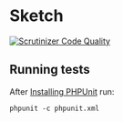 # Sketch

[![Scrutinizer Code Quality](https://scrutinizer-ci.com/g/ChristophWurst/sketch/badges/quality-score.png?b=master)](https://scrutinizer-ci.com/g/ChristophWurst/sketch/?branch=master)

## Running tests
After [Installing PHPUnit](http://phpunit.de/getting-started.html) run:

    phpunit -c phpunit.xml

